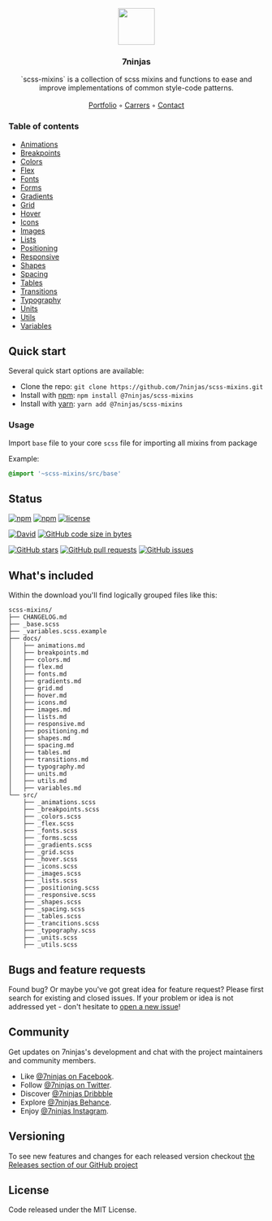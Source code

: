 <p align="center">
  <a href="https://7ninjas.com/">
    <img src="https://media-exp2.licdn.com/mpr/mpr/shrink_200_200/AAEAAQAAAAAAAAnmAAAAJGQ4NGU1Y2Q5LWY0ODktNDhiNi05ZGVjLTZlMjVmZGQ1NWJkMg.png" alt="" width=72 height=72>
  </a>

  <h3 align="center">7ninjas</h3>

  <p align="center">
    `scss-mixins` is a collection of scss mixins and functions to ease and improve implementations of common style-code patterns.
    <br>
    <br>
    <a href="https://7ninjas.com/case-studies/">Portfolio</a>
    ◦
    <a href="https://7ninjas.com/careers/">Carrers</a>
    ◦
    <a href="https://7ninjas.com/contact/">Contact</a>
  </p>
</p>


### Table of contents

- [Animations](./docs/animations.md)
- [Breakpoints](./docs/breakpoints.md)
- [Colors](./docs/colors.md)
- [Flex](./docs/flex.md)
- [Fonts](./docs/fonts.md)
- [Forms](./docs/forms.md)
- [Gradients](./docs/gradients.md)
- [Grid](./docs/grid.md)
- [Hover](./docs/hover.md)
- [Icons](./docs/icons.md)
- [Images](./docs/images.md)
- [Lists](./docs/lists.md)
- [Positioning](./docs/positioning.md)
- [Responsive](./docs/responsive.md)
- [Shapes](./docs/shapes.md)
- [Spacing](./docs/spacing.md)
- [Tables](./docs/tables.md)
- [Transitions](./docs/transitions.md)
- [Typography](./docs/typography.md)
- [Units](./docs/units.md)
- [Utils](./docs/utils.md)
- [Variables](./docs/variables.md)


## Quick start

Several quick start options are available:

- Clone the repo: `git clone https://github.com/7ninjas/scss-mixins.git`
- Install with [npm](https://www.npmjs.com/): `npm install @7ninjas/scss-mixins`
- Install with [yarn](https://yarnpkg.com/): `yarn add @7ninjas/scss-mixins`

### Usage
Import `base` file to your core `scss` file for importing all mixins from package

Example:
```scss
@import '~scss-mixins/src/base'
```


## Status

[![npm](https://img.shields.io/npm/v/@7ninjas/scss-mixins.svg?style=for-the-badge)](https://www.npmjs.com/package/@7ninjas/scss-mixins)
[![npm](https://img.shields.io/npm/dt/@7ninjas/scss-mixins.svg?style=for-the-badge)](https://www.npmjs.com/package/@7ninjas/scss-mixins)
[![license](https://img.shields.io/github/license/7ninjas/scss-mixins.svg?style=for-the-badge)](https://github.com/7ninjas/scss-mixins)

[![David](https://img.shields.io/david/7ninjas/scss-mixins.svg?style=for-the-badge)](https://github.com/7ninjas/scss-mixins)
[![GitHub code size in bytes](https://img.shields.io/github/languages/code-size/7ninjas/scss-mixins.svg?style=for-the-badge)](https://github.com/7ninjas/scss-mixins)

[![GitHub stars](https://img.shields.io/github/stars/7ninjas/scss-mixins.svg?style=social&label=Stars&style=for-the-badge)](https://github.com/7ninjas/scss-mixins)
[![GitHub pull requests](https://img.shields.io/github/issues-pr/7ninjas/scss-mixins.svg?style=for-the-badge)](https://github.com/7ninjas/scss-mixins)
[![GitHub issues](https://img.shields.io/github/issues/7ninjas/scss-mixins.svg?style=for-the-badge)](https://github.com/7ninjas/scss-mixins)



## What's included

Within the download you'll find logically grouped files like this:

```
scss-mixins/
├── CHANGELOG.md
├── _base.scss
├── _variables.scss.example
├── docs/
│   ├── animations.md
│   ├── breakpoints.md
│   ├── colors.md
│   ├── flex.md
│   ├── fonts.md
│   ├── gradients.md
│   ├── grid.md
│   ├── hover.md
│   ├── icons.md
│   ├── images.md
│   ├── lists.md
│   ├── responsive.md
│   ├── positioning.md
│   ├── shapes.md
│   ├── spacing.md
│   ├── tables.md
│   ├── transitions.md
│   ├── typography.md
│   ├── units.md
│   ├── utils.md
│   ├── variables.md
└── src/
    ├── _animations.scss
    ├── _breakpoints.scss
    ├── _colors.scss
    ├── _flex.scss
    ├── _fonts.scss
    ├── _forms.scss
    ├── _gradients.scss
    ├── _grid.scss
    ├── _hover.scss
    ├── _icons.scss
    ├── _images.scss
    ├── _lists.scss
    ├── _positioning.scss
    ├── _responsive.scss
    ├── _shapes.scss
    ├── _spacing.scss
    ├── _tables.scss
    ├── _trancitions.scss
    ├── _typography.scss
    ├── _units.scss
    ├── _utils.scss
```


## Bugs and feature requests

Found bug? Or maybe you've got great idea for feature request? Please first search for existing and closed issues.
If your problem or idea is not addressed yet - don't hesitate to [open a new issue](https://github.com/7ninjas/scss-mixins/issues/new)!


## Community

Get updates on 7ninjas's development and chat with the project maintainers and community members.

- Like [@7ninjas on Facebook](https://www.facebook.com/7ninjasHQ).
- Follow [@7ninjas on Twitter](https://twitter.com/7ninjas).
- Discover [@7ninjas Dribbble](https://dribbble.com/7ninjas)
- Explore [@7ninjas Behance](https://www.behance.net/7ninjas).
- Enjoy [@7ninjas Instagram](https://www.instagram.com/7ninjashq/).


## Versioning

To see new features and changes for each released version checkout [the Releases section of our GitHub project](https://github.com/7ninjas/scss-mixins/releases) 


## License

Code released under the MIT License.